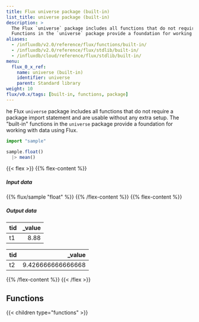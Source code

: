 ```yaml
---
title: Flux universe package (built-in)
list_title: universe package (built-in)
description: >
  The Flux `universe` package includes all functions that do not require a package import statement and are usable without any extra setup.
  Functions in the `universe` package provide a foundation for working with data using Flux.
aliases:
  - /influxdb/v2.0/reference/flux/functions/built-in/
  - /influxdb/v2.0/reference/flux/stdlib/built-in/
  - /influxdb/cloud/reference/flux/stdlib/built-in/
menu:
  flux_0_x_ref:
    name: universe (built-in)
    identifier: universe
    parent: Standard library
weight: 10
flux/v0.x/tags: [built-in, functions, package]
---
```


he Flux `universe` package includes all functions that do not require a package import statement and are usable without any extra setup.
The "built-in" functions in the `universe` package provide a foundation for working with data using Flux.

```js
import "sample"

sample.float()
  |> mean()
```

{{< flex >}}
{{% flex-content %}}
##### Input data
{{% flux/sample "float" %}}
{{% /flex-content %}}
{{% flex-content %}}
##### Output data
| tid | _value |
| :-- | -----: |
| t1  |   8.88 |

| tid |            _value |
| :-- | ----------------: |
| t2  | 9.426666666666668 |
{{% /flex-content %}}
{{< /flex >}}

## Functions
{{< children type="functions" >}}
